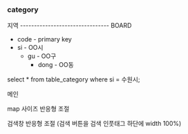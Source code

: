 

### category



지역    --------------------------------	BOARD

- code - primary key  
- si - OO시
  - gu - OO구
    - dong - OO동





select * from table_category where si = 수원시;







메인 



map 사이즈 반응형 조절 

검색창 반응형 조절 (검색 버튼을 검색 인풋태그 하단에 width 100%)

